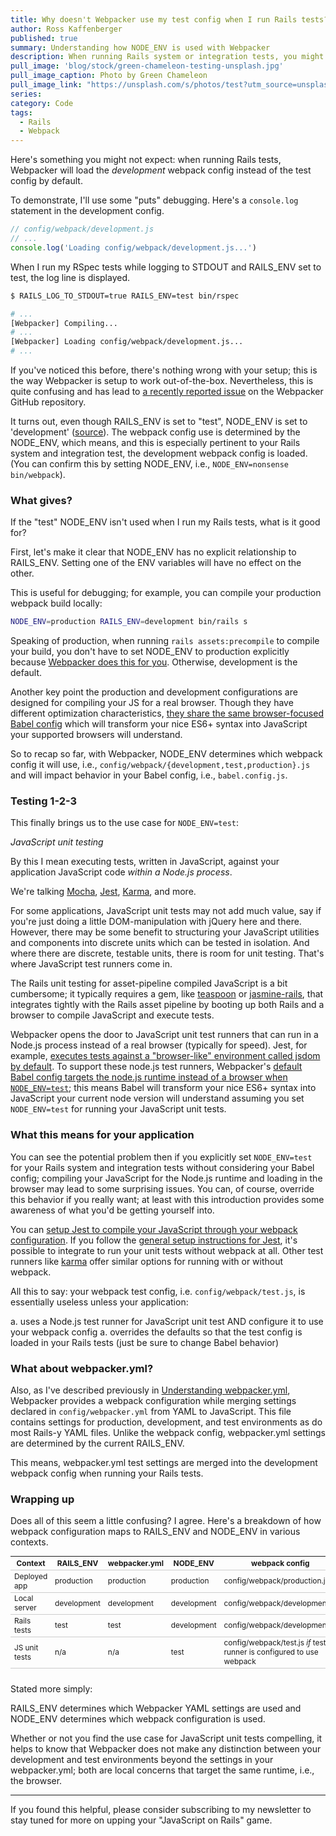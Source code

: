 ```yaml
---
title: Why doesn't Webpacker use my test config when I run Rails tests?
author: Ross Kaffenberger
published: true
summary: Understanding how NODE_ENV is used with Webpacker
description: When running Rails system or integration tests, you might be surprised to learn that Webpacker will load your development webpack config. What's the deal?
pull_image: 'blog/stock/green-chameleon-testing-unsplash.jpg'
pull_image_caption: Photo by Green Chameleon
pull_image_link: "https://unsplash.com/s/photos/test?utm_source=unsplash&amp;utm_medium=referral&amp;utm_content=creditCopyText"
series:
category: Code
tags:
  - Rails
  - Webpack
---
```


Here's something you might not expect: when running Rails tests, Webpacker will load the _development_ webpack config instead of the test config by default.

To demonstrate, I'll use some "puts" debugging. Here's a `console.log` statement in the development config.
```javascript
// config/webpack/development.js
// ...
console.log('Loading config/webpack/development.js...')
```
When I run my RSpec tests while logging to STDOUT and RAILS_ENV set to test, the log line is displayed.
```sh
$ RAILS_LOG_TO_STDOUT=true RAILS_ENV=test bin/rspec

# ...
[Webpacker] Compiling...
# ...
[Webpacker] Loading config/webpack/development.js...
# ...
```
If you've noticed this before, there's nothing wrong with your setup; this is the way Webpacker is setup to work out-of-the-box. Nevertheless, this is quite confusing and has lead to [a recently reported issue](https://github.com/rails/webpacker/issues/2654) on the Webpacker GitHub repository.

It turns out, even though RAILS_ENV is set to "test", NODE_ENV is set to 'development' ([source](https://github.com/rails/webpacker/blob/bf278f9787704ed0f78038ad7d36c008abc2edfd/lib/install/bin/webpack#L4)). The webpack config use is determined by the NODE_ENV, which means, and this is especially pertinent to your Rails system and integration test, the development webpack config is loaded. (You can confirm this by setting NODE_ENV, i.e., `NODE_ENV=nonsense bin/webpack`).

### What gives?

If the "test" NODE_ENV isn't used when I run my Rails tests, what is it good for?

First, let's make it clear that NODE_ENV has no explicit relationship to RAILS_ENV. Setting one of the ENV variables will have no effect on the other.

This is useful for debugging; for example, you can compile your production webpack build locally:

```sh
NODE_ENV=production RAILS_ENV=development bin/rails s
```

Speaking of production, when running `rails assets:precompile` to compile your build, you don't have to set NODE_ENV to production explicitly because [Webpacker does this for you](https://github.com/rails/webpacker/blob/bf278f9787704ed0f78038ad7d36c008abc2edfd/lib/tasks/webpacker/compile.rake#L21). Otherwise, development is the default.

Another key point the production and development configurations are designed for compiling your JS for a real browser. Though they have different optimization characteristics, [they share the same browser-focused Babel config](https://github.com/rails/webpacker/blob/bf278f9787704ed0f78038ad7d36c008abc2edfd/lib/install/config/babel.config.js#L28-L38) which will transform your nice ES6+ syntax into JavaScript your supported browsers will understand.

So to recap so far, with Webpacker, NODE_ENV determines which webpack config it will use, i.e., `config/webpack/{development,test,production}.js` and will impact behavior in your Babel config, i.e., `babel.config.js`.

### Testing 1-2-3

This finally brings us to the use case for `NODE_ENV=test`:

_JavaScript unit testing_

By this I mean executing tests, written in JavaScript, against your application JavaScript code _within a Node.js process_.

We're talking [Mocha](https://github.com/mochajs/mocha), [Jest](https://github.com/facebook/jest), [Karma](https://karma-runner.github.io/latest/index.html), and more.

For some applications, JavaScript unit tests may not add much value, say if you're just doing a little DOM-manipulation with jQuery here and there. However, there may be some benefit to structuring your JavaScript utilities and components into discrete units which can be tested in isolation. And where there are discrete, testable units, there is room for unit testing. That's where JavaScript test runners come in.

The Rails unit testing for asset-pipeline compiled JavaScript is a bit cumbersome; it typically requires a gem, like [teaspoon](https://github.com/jejacks0n/teaspoon) or [jasmine-rails](https://github.com/searls/jasmine-rails), that integrates tightly with the Rails asset pipeline by booting up both Rails and a browser to compile JavaScript and execute tests.

Webpacker opens the door to JavaScript unit test runners that can run in a Node.js process instead of a real browser (typically for speed). Jest, for example, [executes tests against a "browser-like" environment called jsdom by default](https://jestjs.io/docs/en/configuration#testenvironment-string). To support these node.js test runners, Webpacker's [default Babel config targets the node.js runtime instead of a browser when `NODE_ENV=test`](https://github.com/rails/webpacker/blob/bf278f9787704ed0f78038ad7d36c008abc2edfd/lib/install/config/babel.config.js#L20-L27); this means Babel will transform your nice ES6+ syntax into JavaScript your current node version will understand assuming you set `NODE_ENV=test` for running your JavaScript unit tests.

### What this means for your application

You can see the potential problem then if you explicitly set `NODE_ENV=test` for your Rails system and integration tests without considering your Babel config; compiling your JavaScript for the Node.js runtime and loading in the browser may lead to some surprising issues. You can, of course, override this behavior if you really want; at least with this introduction provides some awareness of what you'd be getting yourself into.

You can [setup Jest to compile your JavaScript through your webpack configuration](https://jestjs.io/docs/en/webpack). If you follow the [general setup instructions for Jest](https://jestjs.io/docs/en/getting-started), it's possible to integrate to run your unit tests without webpack at all. Other test runners like [karma](https://karma-runner.github.io/latest/index.html) offer similar options for running with or without webpack.

All this to say: your webpack test config, i.e. `config/webpack/test.js`, is essentially useless unless your application:

a. uses a Node.js test runner for JavaScript unit test AND configure it to use your webpack config
a. overrides the defaults so that the test config is loaded in your Rails tests (just be sure to change Babel behavior)

### What about webpacker.yml?

Also, as I've described previously in [Understanding webpacker.yml](/blog/how-to-use-webpacker-yml.html), Webpacker provides a webpack configuration while merging settings declared in `config/webpacker.yml` from YAML to JavaScript. This file contains settings for production, development, and test environments as do most Rails-y YAML files. Unlike the webpack config, webpacker.yml settings are determined by the current RAILS_ENV.

This means, webpacker.yml test settings are merged into the development webpack config when running your Rails tests.

### Wrapping up

Does all of this seem a little confusing? I agree. Here's a breakdown of how webpack configuration maps to RAILS_ENV and NODE_ENV in various contexts.

<table style="font-size:85%; margin-bottom: 2em;">
  <thead>
    <tr style="border-bottom: 1px solid #CCC">
      <th>Context</th>
      <th>RAILS_ENV</th>
      <th>webpacker.yml</th>
      <th>NODE_ENV</th>
      <th>webpack config</th>
    </tr>
  </thead>
  <tbody>
    <tr style="border-bottom: 1px solid #CCC">
      <td>Deployed app</td>
      <td>production</td>
      <td>production</td>
      <td>production</td>
      <td>config/webpack/production.js</td>
    </tr>
    <tr style="border-bottom: 1px solid #CCC">
      <td>Local server</td>
      <td>development</td>
      <td>development</td>
      <td>development</td>
      <td>config/webpack/development.js</td>
    </tr>
    <tr style="border-bottom: 1px solid #CCC">
      <td>Rails tests</td>
      <td>test</td>
      <td>test</td>
      <td>development</td>
      <td>config/webpack/development.js</td>
    </tr>
    <tr style="border-bottom: 1px solid #CCC">
      <td>JS unit tests</td>
      <td>n/a</td>
      <td>n/a</td>
      <td>test</td>
      <td>config/webpack/test.js <i>if</i> test runner is configured to use webpack</td>
    </tr>
  </tbody>
</table>

Stated more simply:

RAILS_ENV determines which Webpacker YAML settings are used and NODE_ENV determines which webpack configuration is used.

Whether or not you find the use case for JavaScript unit tests compelling, it helps to know that Webpacker does not make any distinction between your development and test environments beyond the settings in your webpacker.yml; both are local concerns that target the same runtime, i.e., the browser.

---

If you found this helpful, please consider subscribing to my newsletter to stay tuned for more on upping your "JavaScript on Rails" game.
